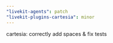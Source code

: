 ```yaml
---
"livekit-agents": patch
"livekit-plugins-cartesia": minor
---
```


cartesia: correctly add spaces & fix tests
